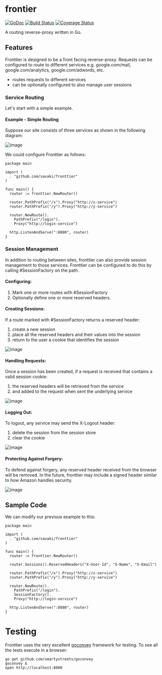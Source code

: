 frontier
========

[![GoDoc](https://godoc.org/github.com/savaki/fronttier?status.png)](https://godoc.org/github.com/savaki/fronttier) [![Build Status](https://travis-ci.org/savaki/fronttier.png)](https://travis-ci.org/savaki/fronttier) [![Coverage Status](https://coveralls.io/repos/savaki/fronttier/badge.png)](https://coveralls.io/r/savaki/fronttier)

A routing reverse-proxy written in Go.

## Features

Fronttier is designed to be a front facing reverse-proxy.  Requests can be configured to route to different services e.g. google.com/mail, google.com/analytics, google.com/adwords, etc.

* routes requests to different services
* can be optionally configured to also manage user sessions 

### Service Routing

Let's start with a simple example.  

#### Example - Simple Routing

Suppose our site consists of three services as shown in the following diagram:

![image](tree/master/docs/Overview.png)

We could configure Fronttier as follows:

```
package main

import (
  . "github.com/savaki/fronttier"
)

func main() {
  router := fronttier.NewRouter()

  router.PathPrefix("/x").Proxy("http://x-service")
  router.PathPrefix("/y").Proxy("http://y-service")

  router.NewRoute().
    PathPrefix("/login").
    Proxy("http://login-service")

  http.ListenAndServe(":8080", router)
}
```

### Session Management 

In addition to routing between sites, fronttier can also provide session management to those services.  Fronttier can be configured to do this by calling #SessionFactory on the path.  

#### Configuring:

1. Mark one or more routes with #SessionFactory
2. Optionally define one or more reserved headers.

#### Creating Sessions:

If a route marked with #SessionFactory returns a reserved header:

1. create a new session
2. place all the reserved headers and their values into the session
3. return to the user a cookie that identifies the session

![image](tree/master/docs/Login.png)

#### Handling Requests:

Once a session has been created, if a request is received that contains a valid session cookie:

1. the reserved headers will be retrieved from the service
2. and added to the request when sent the underlying service

![image](tree/master/docs/Request.png)

#### Logging Out:

To logout, any service may send the X-Logout header:

1. delete the session from the session store
2. clear the cookie

![image](tree/master/docs/Logout.png)

#### Protecting Against Forgery:

To defend against forgery, any reserved header received from the browser will be removed.  In the future, fronttier may include a signed header similar to how Amazon handles security.

![image](tree/master/docs/Forgery.png)

## Sample Code

We can modify our previous example to this:

```
package main

import (
  . "github.com/savaki/fronttier"
)

func main() {
  router := fronttier.NewRouter()

  router.Sessions().ReservedHeaders("X-User-Id", "X-Name", "X-Email")

  router.PathPrefix("/x").Proxy("http://x-service")
  router.PathPrefix("/y").Proxy("http://y-service")

  router.NewRoute().
    PathPrefix("/login").
    SessionFactory().
    Proxy("http://login-service")

  http.ListenAndServe(":8080", router)
}
```


# Testing

Fronttier uses the very excellent [goconvey](https://github.com/smartystreets/goconvey) framework for testing.  To see all the tests execute in a browser:

```
go get github.com/smartystreets/goconvey
goconvey &
open http://localhost:8080
```
